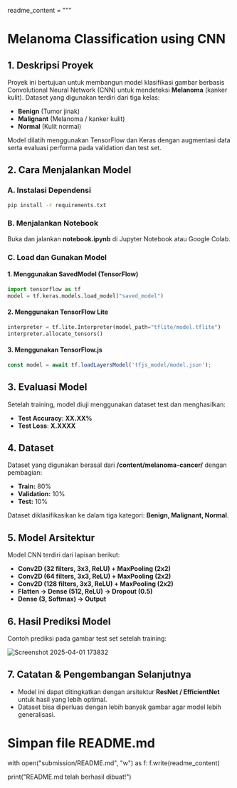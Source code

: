 readme_content = """
# **Melanoma Classification using CNN**

## **1. Deskripsi Proyek**  
Proyek ini bertujuan untuk membangun model klasifikasi gambar berbasis Convolutional Neural Network (CNN) untuk mendeteksi **Melanoma** (kanker kulit). Dataset yang digunakan terdiri dari tiga kelas:  
- **Benign** (Tumor jinak)  
- **Malignant** (Melanoma / kanker kulit)  
- **Normal** (Kulit normal)  

Model dilatih menggunakan TensorFlow dan Keras dengan augmentasi data serta evaluasi performa pada validation dan test set.  

## **2. Cara Menjalankan Model**  

### **A. Instalasi Dependensi**  
```bash
pip install -r requirements.txt
```

### **B. Menjalankan Notebook**  
Buka dan jalankan **notebook.ipynb** di Jupyter Notebook atau Google Colab.

### **C. Load dan Gunakan Model**  

#### 1. **Menggunakan SavedModel (TensorFlow)**  
```python
import tensorflow as tf
model = tf.keras.models.load_model("saved_model")
```

#### 2. **Menggunakan TensorFlow Lite**  
```python
interpreter = tf.lite.Interpreter(model_path="tflite/model.tflite")
interpreter.allocate_tensors()
```

#### 3. **Menggunakan TensorFlow.js**  
```js
const model = await tf.loadLayersModel('tfjs_model/model.json');
```

## **3. Evaluasi Model**  
Setelah training, model diuji menggunakan dataset test dan menghasilkan:  
- **Test Accuracy**: **XX.XX%**  
- **Test Loss**: **X.XXXX**  

## **4. Dataset**  
Dataset yang digunakan berasal dari **/content/melanoma-cancer/** dengan pembagian:  
- **Train:** 80%  
- **Validation:** 10%  
- **Test:** 10%  

Dataset diklasifikasikan ke dalam tiga kategori: **Benign, Malignant, Normal**.  

## **5. Model Arsitektur**  
Model CNN terdiri dari lapisan berikut:  
- **Conv2D (32 filters, 3x3, ReLU) + MaxPooling (2x2)**  
- **Conv2D (64 filters, 3x3, ReLU) + MaxPooling (2x2)**  
- **Conv2D (128 filters, 3x3, ReLU) + MaxPooling (2x2)**  
- **Flatten → Dense (512, ReLU) → Dropout (0.5)**  
- **Dense (3, Softmax) → Output**  

## **6. Hasil Prediksi Model**  
Contoh prediksi pada gambar test set setelah training:  

![Screenshot 2025-04-01 173832](https://github.com/user-attachments/assets/b1595add-a9ff-4796-9d55-0ad5c4478077)


## **7. Catatan & Pengembangan Selanjutnya**  
- Model ini dapat ditingkatkan dengan arsitektur **ResNet / EfficientNet** untuk hasil yang lebih optimal.  
- Dataset bisa diperluas dengan lebih banyak gambar agar model lebih generalisasi.  

# Simpan file README.md
with open("submission/README.md", "w") as f:
    f.write(readme_content)

print("README.md telah berhasil dibuat!")
